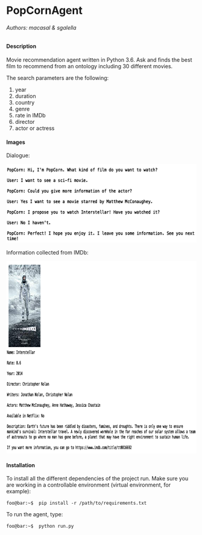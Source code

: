 # PopCornAgent

###### _Authors:  macasal & sgalella_

#### Description

Movie recommendation agent written in Python 3.6. Ask and finds the best film to recommend from an ontology including 30 different movies.

The search parameters are the following:
1. year
2. duration
3. country
4. genre
5. rate in IMDb
6. director
7. actor or actress

#### Images

Dialogue:
<p>
  <img width="592" height="209" src="images/dialogue.jpg">
</p>

Information collected from IMDb:
<p align="center">
  <img width="880" height="509" src="images/crawler.jpg">
</p>


#### Installation

To install all the different dependencies of the project run. Make sure you are
working in a controllable environment (virtual environment, for example):

```
foo@bar:~$  pip install -r /path/to/requirements.txt
```

To run the agent, type:

```
foo@bar:~$  python run.py
```
